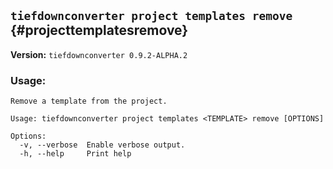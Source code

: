 ## `tiefdownconverter project templates remove` {#projecttemplatesremove}

**Version:** `tiefdownconverter 0.9.2-ALPHA.2`

### Usage:
```
Remove a template from the project.

Usage: tiefdownconverter project templates <TEMPLATE> remove [OPTIONS]

Options:
  -v, --verbose  Enable verbose output.
  -h, --help     Print help
```

